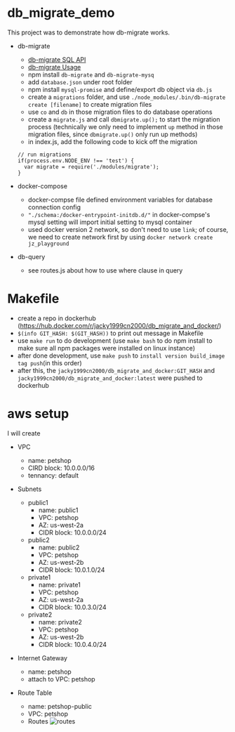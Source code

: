# db_migrate_demo

This project was to demonstrate how db-migrate works.

* db-migrate
  * [db-migrate SQL API](https://db-migrate.readthedocs.io/en/latest/API/SQL/)
  * [db-migrate Usage](https://db-migrate.readthedocs.io/en/latest/Getting%20Started/usage/)
  * npm install `db-migrate` and `db-migrate-mysq`
  * add `database.json` under root folder
  * npm install `mysql-promise` and define/export db object via `db.js`
  * create a `migrations` folder, and use `./node_modules/.bin/db-migrate create [filename]` to create migration files
  * use `co` and `db` in those migration files to do database operations
  * create a `migrate.js` and call `dbmigrate.up();` to start the migration process (technically we only need to implement `up` method in those migration files, since `dbmigrate.up()` only run up methods)
  * in index.js, add the following code to kick off the migration
  ```
  // run migrations
  if(process.env.NODE_ENV !== 'test') {
  	var migrate = require('./modules/migrate');
  }
  ```

* docker-compose
  * docker-compse file defined environment variables for database connection config
  * `"./schema:/docker-entrypoint-initdb.d/"` in docker-compse's mysql setting will import initial setting to mysql container
  * used docker version 2 network, so don't need to use `link`; of course, we need to create network first by using `docker network create jz_playground`

* db-query
  * see routes.js about how to use where clause in query

# Makefile
  * create a repo in dockerhub (https://hub.docker.com/r/jacky1999cn2000/db_migrate_and_docker/)
  * `$(info GIT_HASH: $(GIT_HASH))` to print out message in Makefile
  * use `make run` to do development (use `make bash` to do npm install to make sure all npm packages were installed on linux instance)
  * after done development, use `make push` to `install version build_image tag push`(in this order)
  * after this, the `jacky1999cn2000/db_migrate_and_docker:GIT_HASH` and `jacky1999cn2000/db_migrate_and_docker:latest` were pushed to dockerhub

# aws setup

I will create

* VPC
  * name: petshop
  * CIRD block: 10.0.0.0/16
  * tennancy: default

* Subnets
  * public1
    * name: public1
    * VPC: petshop
    * AZ: us-west-2a
    * CIDR block: 10.0.0.0/24
  * public2
    * name: public2
    * VPC: petshop
    * AZ: us-west-2b
    * CIDR block: 10.0.1.0/24
  * private1
    * name: private1
    * VPC: petshop
    * AZ: us-west-2a
    * CIDR block: 10.0.3.0/24
  * private2
    * name: private2
    * VPC: petshop
    * AZ: us-west-2b
    * CIDR block: 10.0.4.0/24

* Internet Gateway
  * name: petshop
  * attach to VPC: petshop

* Route Table
  * name: petshop-public
  * VPC: petshop
  * Routes
    ![routes](./imgs/routes)
